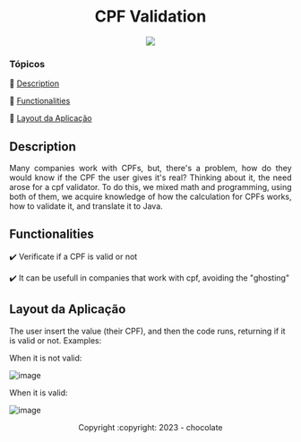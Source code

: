 <h1 align="center"> CPF Validation </h1> 

<p align="center">
  <img src="https://img.shields.io/static/v1?label=Java&message=language&color=blue&style=for-the-badge&logo=Java"/>
</p>

### Tópicos 

:small_blue_diamond: [Description](#description)

:small_blue_diamond: [Functionalities](#functionalities)

:small_blue_diamond: [Layout da Aplicação](#layout-da-aplicação)

## Description

<p align="justify">
  Many companies work with CPFs, but, there's a problem, how do they would know if the CPF the user gives it's real? Thinking about it, the need arose for a cpf validator. To do this, we mixed math and programming, using both of them, we acquire knowledge of how the calculation for CPFs works, how to validate it, and translate it to Java.
</p>

## Functionalities

:heavy_check_mark: Verificate if a CPF is valid or not

:heavy_check_mark: It can be usefull in companies that work with cpf, avoiding the "ghosting"


## Layout da Aplicação

The user insert the value (their CPF), and then the code runs, returning if it is valid or not. Examples:

When it is not valid:

![image](https://github.com/rayannemd/ValidaCPF/assets/102603196/bc509bff-1613-4a9e-bff8-60fb335a6588)

When it is valid:

![image](https://github.com/rayannemd/ValidaCPF/assets/102603196/479fc948-b573-4a2f-a72c-ca13a0cf6f7f)



<p align="center">Copyright :copyright: 2023 - chocolate</p>
